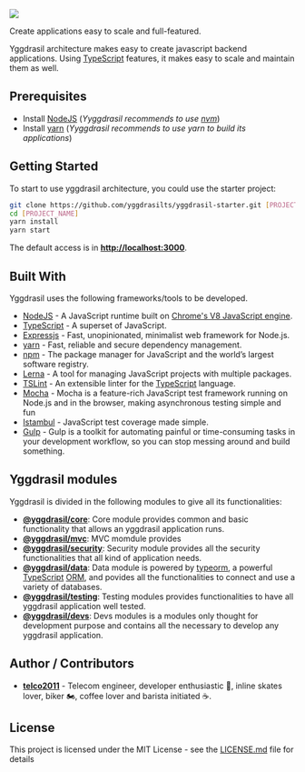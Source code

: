 <p align="left">
  <a href="https://github.com/yggdrasilts" target="blank">
      <img src="http://www.shibamiandme.com/images/full_logo.png" />
  </a>
</p>

Create applications easy to scale and full-featured.

Yggdrasil architecture makes easy to create javascript backend applications. Using [TypeScript](https://www.typescriptlang.org/) features, it makes easy to scale and maintain them as well.

## Prerequisites

* Install [NodeJS](https://nodejs.org/en/) (_Yyggdrasil recommends to use [nvm](https://github.com/creationix/nvm)_)
* Install [yarn](https://yarnpkg.com) (_Yyggdrasil recommends to use yarn to build its applications_)

## Getting Started

To start to use yggdrasil architecture, you could use the starter project:

```bash
git clone https://github.com/yggdrasilts/yggdrasil-starter.git [PROJECT_NAME]
cd [PROJECT_NAME]
yarn install
yarn start
```

The default access is in **[http://localhost:3000](http://localhost:3000)**.

## Built With

Yggdrasil uses the following frameworks/tools to be developed.

* [NodeJS](https://nodejs.org/en/) - A JavaScript runtime built on [Chrome's V8 JavaScript engine](https://developers.google.com/v8/).
* [TypeScript](https://www.typescriptlang.org/) - A superset of JavaScript.
* [Expressjs](http://expressjs.com/) - Fast, unopinionated, minimalist web framework for Node.js.
* [yarn](https://yarnpkg.com) - Fast, reliable and secure dependency management.
* [npm](https://www.npmjs.com/) - The package manager for JavaScript and the world’s largest software registry.
* [Lerna](https://lernajs.io/) - A tool for managing JavaScript projects with multiple packages.
* [TSLint](https://palantir.github.io/tslint/) - An extensible linter for the [TypeScript](https://www.typescriptlang.org/) language.
* [Mocha](https://mochajs.org/) - Mocha is a feature-rich JavaScript test framework running on Node.js and in the browser, making asynchronous testing simple and fun
* [Istambul](https://istanbul.js.org/) - JavaScript test coverage made simple.
* [Gulp](https://gulpjs.com/) - Gulp is a toolkit for automating painful or time-consuming tasks in your development workflow, so you can stop messing around and build something.

## Yggdrasil modules

Yggdrasil is divided in the following modules to give all its functionalities:

* **[@yggdrasil/core](lib/core)**: Core module provides common and basic functionality that allows an yggdrasil application runs.
* **[@yggdrasil/mvc](lib/mvc)**: MVC momdule provides
* **[@yggdrasil/security](lib/security)**: Security module provides all the security functionalities that all kind of application needs.
* **[@yggdrasil/data](lib/data)**: Data module is powered by [typeorm](http://typeorm.io/), a powerful [TypeScript](https://www.typescriptlang.org/) [ORM](https://en.wikipedia.org/wiki/Object-relational_mapping), and povides all the functionalities to connect and use a variety of databases.
* **[@yggdrasil/testing](lib/testing)**: Testing modules provides functionalities to have all yggdrasil application well tested.
* **[@yggdrasil/devs](lib/devs)**: Devs modules is a modules only thought for development purpose and contains all the necessary to develop any yggdrasil application.

## Author / Contributors

* **[telco2011](https://github.com/telco2011)** - Telecom engineer, developer enthusiastic 👾, inline skates lover, biker 🏍, coffee lover and barista initiated ☕️.

## License

This project is licensed under the MIT License - see the [LICENSE.md](LICENSE.md) file for details
